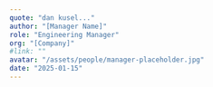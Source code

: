 ```yaml
---
quote: "dan kusel..."
author: "[Manager Name]"
role: "Engineering Manager"
org: "[Company]"
#link: ""
avatar: "/assets/people/manager-placeholder.jpg"
date: "2025-01-15"
---
```

